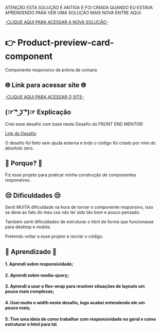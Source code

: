 
ATENÇÃO ESTA SOLUÇÃO É ANTIGA E FOI CRIADA QUANDO EU ESTAVA APRENDENDO
PARA VER UMA SOLUÇÃO MAIS NOVA ENTRE AQUI:

[-CLIQUE AQUI PARA ACESSAR A NOVA SOLUÇÃO-](https://github.com/matheuzeba/Product-preview-card-component)

# 👉 Product-preview-card-component

Componente responsivo de prévia de compra

## 🌐 Link para acessar site 🌐

[-CLIQUE AQUI PARA ACESSAR O SITE-](https://matheuzeba.github.io/Product-preview-card-component-old/)

## (☞ ͡° ͜ʖ ͡°)☞ Explicação

Criei esse desafio com base neste Desafio do FRONT END MENTOR:

[Link do Desafio](https://www.frontendmentor.io/challenges/product-preview-card-component-GO7UmttRfa)

O desafio foi feito sem ajuda externa e todo o código foi criado por mim do absoluto zero.

## 🤔 Porque? 🤔

Fiz esse projeto para praticar minha construção de componentes responsivos. 
## 😒 Dificuldades 😒

Senti MUITA dificuldade na hora de tornar o componente responsivo, isso se deve ao fato do meu css não ter sido tão bom e pouco pensado. 

Também senti dificuldades de estruturar o html de forma que funcionasse para desktop e mobile.

Pretendo voltar a esse projeto e recriar o código.

## 🧐 Aprendizado 🧐

#### 1. Aprendi sobre responsividade;

#### 2. Aprendi sobre media-query;

#### 3. Aprendi a usar o flex-wrap para resolver situações de layouts um pouco mais complexas;

#### 4. Usei muito o width neste desafio, logo acabei entendendo ele um pouco mais;

#### 5. Tive uma ideia de como trabalhar com responsividade no geral e como estruturar o html para tal.
